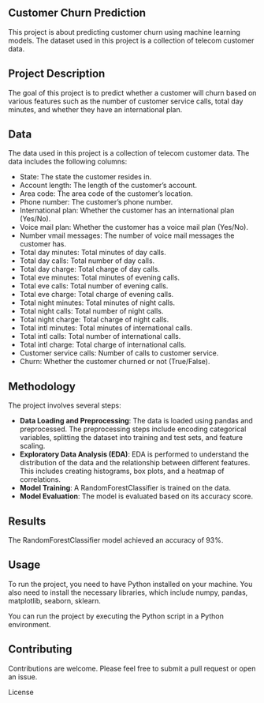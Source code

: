 ## Customer Churn Prediction
This project is about predicting customer churn using machine learning models. The dataset used in this project is a collection of telecom customer data.

## Project Description
The goal of this project is to predict whether a customer will churn based on various features such as the number of customer service calls, total day minutes, and whether they have an international plan.

## Data
The data used in this project is a collection of telecom customer data. The data includes the following columns:

- State: The state the customer resides in.
- Account length: The length of the customer’s account.
- Area code: The area code of the customer’s location.
- Phone number: The customer’s phone number.
- International plan: Whether the customer has an international plan (Yes/No).
- Voice mail plan: Whether the customer has a voice mail plan (Yes/No).
- Number vmail messages: The number of voice mail messages the customer has.
- Total day minutes: Total minutes of day calls.
- Total day calls: Total number of day calls.
- Total day charge: Total charge of day calls.
- Total eve minutes: Total minutes of evening calls.
- Total eve calls: Total number of evening calls.
- Total eve charge: Total charge of evening calls.
- Total night minutes: Total minutes of night calls.
- Total night calls: Total number of night calls.
- Total night charge: Total charge of night calls.
- Total intl minutes: Total minutes of international calls.
- Total intl calls: Total number of international calls.
- Total intl charge: Total charge of international calls.
- Customer service calls: Number of calls to customer service.
- Churn: Whether the customer churned or not (True/False).

## Methodology
The project involves several steps:

- **Data Loading and Preprocessing**: The data is loaded using pandas and preprocessed. The preprocessing steps include encoding categorical variables, splitting the dataset into training and test sets, and feature scaling.
- **Exploratory Data Analysis (EDA)**: EDA is performed to understand the distribution of the data and the relationship between different features. This includes creating histograms, box plots, and a heatmap of correlations.
- **Model Training**: A RandomForestClassifier is trained on the data.
- **Model Evaluation**: The model is evaluated based on its accuracy score.

## Results
The RandomForestClassifier model achieved an accuracy of 93%.

## Usage
To run the project, you need to have Python installed on your machine. You also need to install the necessary libraries, which include numpy, pandas, matplotlib, seaborn, sklearn.

You can run the project by executing the Python script in a Python environment.

## Contributing
Contributions are welcome. Please feel free to submit a pull request or open an issue.

License
